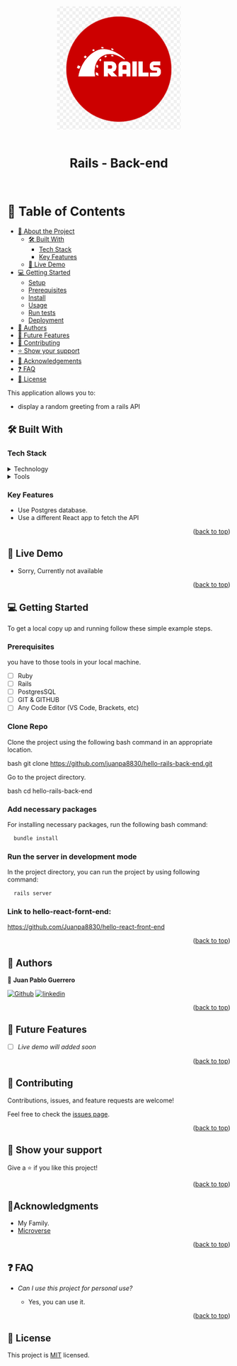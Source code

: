 <a name="readme-top"></a>

<div align="center">
  <img src="rails_logo.PNG" alt="logo" width="280"  height="auto" />
  <br/><br/>

  <h1><b>Rails - Back-end</b></h1>

  <br/>

</div>

# 📗 Table of Contents

- [📖 About the Project](#about-project)
  - [🛠 Built With](#built-with)
    - [Tech Stack](#tech-stack)
    - [Key Features](#key-features)
  - [🚀 Live Demo](#live-demo)
- [💻 Getting Started](#getting-started)
  - [Setup](#setup)
  - [Prerequisites](#prerequisites)
  - [Install](#install)
  - [Usage](#usage)
  - [Run tests](#run-tests)
  - [Deployment](#triangular_flag_on_post-deployment)
- [👥 Authors](#authors)
- [🔭 Future Features](#future-features)
- [🤝 Contributing](#contributing)
- [⭐️ Show your support](#support)
- [🔭 Acknowledgements](#acknowledgements)
- [❓ FAQ](#faq)
- [📝 License](#license)


This application allows you to:

- display a random greeting from a rails API

## 🛠 Built With <a name="built-with"></a>

### Tech Stack <a name="tech-stack"></a>

<details>
  <summary>Technology</summary>
  <ul>
    <li>Ruby</li>
    <li>Rails</li>
    <li>PostgresSQL</li>
  </ul>
</details>

<details>
  <summary>Tools</summary>
  <ul>
    <li>VS Code</li>
    <li>GIT</li>
    <li>GITHUB</li>
  </ul>
</details>

<!-- Features -->

### Key Features <a name="key-features"></a>

- Use Postgres database.
- Use a different React app to fetch the API

<p align="right">(<a href="#readme-top">back to top</a>)</p>

<!-- LIVE DEMO -->

## 🚀 Live Demo <a name="live-demo"></a>

- Sorry, Currently not available

<p align="right">(<a href="#readme-top">back to top</a>)</p>

<!-- GETTING STARTED -->

## 💻 Getting Started <a name="getting-started"></a>

To get a local copy up and running follow these simple example steps.

### Prerequisites

you have to those tools in your local machine.

- [ ] Ruby
- [ ] Rails
- [ ] PostgresSQL
- [ ] GIT & GITHUB
- [ ] Any Code Editor (VS Code, Brackets, etc)

### Clone Repo

Clone the project using the following bash command in an appropriate location.

bash
  git clone https://github.com/juanpa8830/hello-rails-back-end.git


Go to the project directory.

bash
  cd hello-rails-back-end


### Add necessary packages

For installing necessary packages, run the following bash command:

```ruby
  bundle install
```
### Run the server in development mode

In the project directory, you can run the project by using following command:

```ruby
  rails server
```

### Link to hello-react-fornt-end: 

  https://github.com/Juanpa8830/hello-react-front-end


<p align="right">(<a href="#readme-top">back to top</a>)</p>

<!-- AUTHORS -->

## 👥 Authors <a name="authors"></a>

👤 **Juan Pablo Guerrero**

[![Github](https://img.shields.io/badge/my_Github-000?style=for-the-badge&logo=ko-fi&logoColor=white)](https://github.com/Juanpa8830) [![linkedin](https://img.shields.io/badge/JuanPablo-0A66C2?style=for-the-badge&logo=linkedin&logoColor=white)](https://www.linkedin.com/in/juanpabloguerrerorios/)

<p align="right">(<a href="#readme-top">back to top</a>)</p>

## 🔭 Future Features <a name="future-features"></a>

- [ ] *Live demo will added soon*

<p align="right">(<a href="#readme-top">back to top</a>)</p>

<!-- CONTRIBUTING -->

## 🤝 Contributing <a name="contributing"></a>

Contributions, issues, and feature requests are welcome!

Feel free to check the [issues page](../../../issues/).

<p align="right">(<a href="#readme-top">back to top</a>)</p>

<!-- SUPPORT -->

## 👋 Show your support <a name="support"></a>

Give a ⭐️ if you like this project!

<p align="right">(<a href="#readme-top">back to top</a>)</p>

<!-- ACKNOWLEDGEMENTS -->

## 🔭Acknowledgments <a name="acknowledgements"></a>

- My Family.
- [Microverse](microverse.org)

<p align="right">(<a href="#readme-top">back to top</a>)</p>

<!-- FAQ (optional) -->

## ❓ FAQ <a name="faq"></a>

- *Can I use this project for personal use?*

  - Yes, you can use it.

<p align="right">(<a href="#readme-top">back to top</a>)</p>

## 📝 License <a name="license"></a>

This project is [MIT](./LICENSE) licensed.